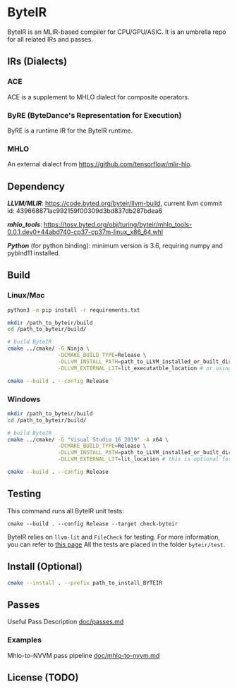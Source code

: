 # ByteIR

ByteIR is an MLIR-based compiler for CPU/GPU/ASIC.
It is an umbrella repo for all related IRs and passes.


## IRs (Dialects)

### ACE
ACE is a supplement to MHLO dialect for composite operators.

### ByRE (ByteDance's Representation for Execution)
ByRE is a runtime IR for the ByteIR runtime. 

### MHLO 
An external dialect from https://github.com/tensorflow/mlir-hlo.

## Dependency 
***LLVM/MLIR***: https://code.byted.org/byteir/llvm-build, current llvm commit id: 439668871ac992159f00309d3bd837db287bdea6

***mhlo_tools***: https://tosv.byted.org/obj/turing/byteir/mhlo_tools-0.0.1.dev0+44abd740-cp37-cp37m-linux_x86_64.whl

***Python*** (for python binding): minimum version is 3.6, requiring numpy and pybind11 installed.

## Build
### Linux/Mac 
```bash
python3 -m pip install -r requirements.txt

mkdir /path_to_byteir/build
cd /path_to_byteir/build/

# build ByteIR
cmake ../cmake/ -G Ninja \
                -DCMAKE_BUILD_TYPE=Release \
                -DLLVM_INSTALL_PATH=path_to_LLVM_installed_or_built_directory \
                -DLLVM_EXTERNAL_LIT=lit_executatble_location # or using $(which lit), this is optional for external lit 

cmake --build . --config Release
```
### Windows 
```bash
mkdir /path_to_byteir/build
cd /path_to_byteir/build/

# build ByteIR
cmake ../cmake/ -G "Visual Studio 16 2019" -A x64 \
                -DCMAKE_BUILD_TYPE=Release \
                -DLLVM_INSTALL_PATH=path_to_LLVM_installed_or_built_directory \
                -DLLVM_EXTERNAL_LIT=lit_location # this is optional for external lit 

cmake --build . --config Release
```

## Testing 
This command runs all ByteIR unit tests:
```
cmake --build . --config Release --target check-byteir
```
ByteIR relies on ```llvm-lit``` and ```FileCheck``` for testing.
For more information, you can refer to [this page](https://www.llvm.org/docs/CommandGuide/FileCheck.html)
All the tests are placed in the folder ```byteir/test```.

## Install (Optional)
```bash
cmake --install . --prefix path_to_install_BYTEIR
```

## Passes
Useful Pass Description [doc/passes.md](doc/passes.md)

### Examples
Mhlo-to-NVVM pass pipeline [doc/mhlo-to-nvvm.md](doc/mhlo-to-nvvm.md)

## License (TODO)
